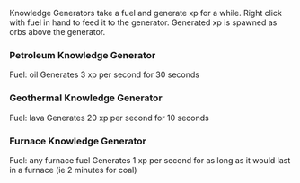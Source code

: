 Knowledge Generators take a fuel and generate xp for a while. Right click with fuel in hand to feed it to the generator. Generated xp is spawned as orbs above the generator.

### Petroleum Knowledge Generator
Fuel: oil
Generates 3 xp per second for 30 seconds

### Geothermal Knowledge Generator
Fuel: lava
Generates 20 xp per second for 10 seconds

### Furnace Knowledge Generator
Fuel: any furnace fuel
Generates 1 xp per second for as long as it would last in a furnace (ie 2 minutes for coal)